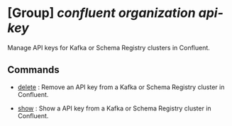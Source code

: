 # [Group] _confluent organization api-key_

Manage API keys for Kafka or Schema Registry clusters in Confluent.

## Commands

- [delete](/Commands/confluent/organization/api-key/_delete.md)
: Remove an API key from a Kafka or Schema Registry cluster in Confluent.

- [show](/Commands/confluent/organization/api-key/_show.md)
: Show a API key from a Kafka or Schema Registry cluster in Confluent.
